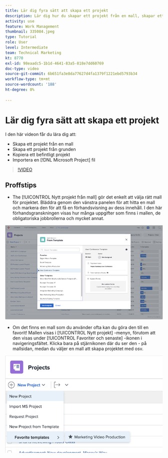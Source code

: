 ```yaml
---
title: Lär dig fyra sätt att skapa ett projekt
description: Lär dig hur du skapar ett projekt från en mall, skapar ett projekt från grunden, kopierar ett befintligt projekt eller importerar ett [!DNL Microsoft Project] -fil.
activity: use
feature: Work Management
thumbnail: 335084.jpeg
type: Tutorial
role: User
level: Intermediate
team: Technical Marketing
kt: 8770
exl-id: 98eaadc5-1b1d-4641-83a5-818e7dd60769
doc-type: video
source-git-commit: 6b651fa3e8da77627d4fa1379f1221ebd5793b34
workflow-type: tm+mt
source-wordcount: '188'
ht-degree: 0%

---
```


# Lär dig fyra sätt att skapa ett projekt

I den här videon får du lära dig att:

* Skapa ett projekt från en mall
* Skapa ett projekt från grunden
* Kopiera ett befintligt projekt
* Importera en [!DNL Microsoft Project] fil

>[!VIDEO](https://video.tv.adobe.com/v/335084/?quality=12&learn=on)

## Proffstips

* The [!UICONTROL Nytt projekt från mall] gör det enkelt att välja rätt mall för projektet. Bläddra genom den vänstra panelen för att hitta en mall och markera den för att få en förhandsvisning av dess innehåll. I den här förhandsgranskningen visas hur många uppgifter som finns i mallen, de obligatoriska jobbrollerna och mycket annat.

![[!UICONTROL Nytt projekt från mall] window](assets/planner-fund-new-project-from-template-window.png)

* Om det finns en mall som du använder ofta kan du göra den till en favorit! Mallen visas i [!UICONTROL Nytt projekt] -menyn, förutom att den visas under [!UICONTROL Favoriter och senaste] -ikonen i navigeringsfältet. Klicka bara på stjärnikonen där du ser den - på mallsidan, medan du väljer en mall att skapa projektet med osv.

![[!UICONTROL Favoritmallar] lista under [!UICONTROL Nytt projekt] knapp](assets/planner-fund-template-favorites.png)

<!---
learn more:
create a project using a template
create a project
copy a project
import a project from Microsoft Project
--->
